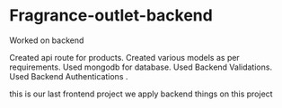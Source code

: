 # Fragrance-outlet-backend

Worked on backend

Created api route for products.
Created various models as per requirements.
Used mongodb for database.
Used Backend Validations.
Used Backend Authentications .



this is our last frontend project we apply backend things on this project
